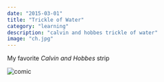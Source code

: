 ```yaml
---
date: "2015-03-01"
title: "Trickle of Water"
category: "learning"
description: "calvin and hobbes trickle of water"
image: "ch.jpg"
---
```


My favorite *Calvin and Hobbes* strip

![comic](calvinhobbes.jpg)
